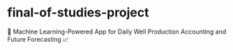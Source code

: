 # final-of-studies-project
🚀 Machine Learning-Powered App for Daily Well Production Accounting and Future Forecasting 📈
